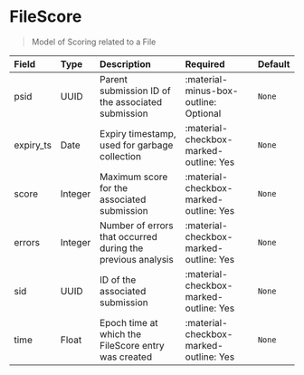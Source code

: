 [comment]: # (AUTOGENERATED MARKDOWN CONTENT. UPDATES TO ODM DOCUMENTATION SHOULD BE DONE THROUGH ASSEMBLYLINE-BASE REPO!)
# FileScore
> Model of Scoring related to a File

| Field | Type | Description | Required | Default |
| :--- | :--- | :--- | :--- | :--- |
| psid | UUID |  Parent submission ID of the associated submission | :material-minus-box-outline: Optional | `None` |
| expiry_ts | Date | Expiry timestamp, used for garbage collection | :material-checkbox-marked-outline: Yes | `None` |
| score | Integer | Maximum score for the associated submission | :material-checkbox-marked-outline: Yes | `None` |
| errors | Integer | Number of errors that occurred during the previous analysis | :material-checkbox-marked-outline: Yes | `None` |
| sid | UUID | ID of the associated submission | :material-checkbox-marked-outline: Yes | `None` |
| time | Float | Epoch time at which the FileScore entry was created | :material-checkbox-marked-outline: Yes | `None` |


